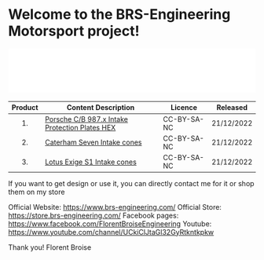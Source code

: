 # Welcome to the BRS-Engineering Motorsport project!
![alt text](/image/logo2.png)


Product|Content Description|Licence|Released
 :---: |-------------------|------|-------|
1.|[Porsche C/B 987.x Intake Protection Plates HEX](https://store.brs-engineering.com/products/plaque-antichoc-desnorkeling-hex-pour-porsche-cayman-boxster-987)|CC-BY-SA-NC|21/12/2022
2.|[Caterham Seven Intake cones](https://store.brs-engineering.com/products/copie-de-cone-dadmission-performance-seven)|CC-BY-SA-NC|21/12/2022
3.|[Lotus Exige S1 Intake cones](-)|CC-BY-SA-NC|21/12/2022

If you want to get design or use it, you can directly contact me for it or shop them on my store


Official Website: https://www.brs-engineering.com/
Official Store: https://store.brs-engineering.com/
Facebook pages: https://www.facebook.com/FlorentBroiseEngineering
Youtube: https://www.youtube.com/channel/UCkiClJtaGl32GyRtkntkpkw

Thank you!
Florent Broise

